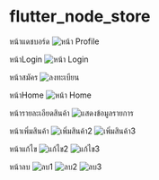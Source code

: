 # flutter_node_store
หน้าแดชบอร์ด
![หน้า Profile](https://github.com/63122660111/flutter_node_store/assets/77773868/1bfd76f7-c607-4bfe-b291-d2fcc87dead8)

หน้าLogin
![หน้า Login](https://github.com/63122660111/flutter_node_store/assets/77773868/c353ec9a-db75-40a7-920c-2cfd428f60b2)

หน้าสมัคร
![ลงทะเบียน](https://github.com/63122660111/flutter_node_store/assets/77773868/45989f56-35d2-4f57-ace1-02cd8731795c)


หน้าHome
![หน้า Home](https://github.com/63122660111/flutter_node_store/assets/77773868/b2d0b3ff-ba7c-4337-8460-1343781dc26b)

หน้ารายละเอียดสินค้า
![แสดงข้อมูลรายการ](https://github.com/63122660111/flutter_node_store/assets/77773868/0bbc94b6-515f-4d5c-bef8-02f34e756775)

หน้าเพิ่มสินค้า
![เพิ่มสินค้า2](https://github.com/63122660111/flutter_node_store/assets/77773868/69f90fc6-3cb9-462d-b8e3-27fcaa7b527c) ![เพิ่มสินค้า3](https://github.com/63122660111/flutter_node_store/assets/77773868/e6b41afb-eef9-4455-b362-dc60cca2e743)

หน้าแก้ไข
![แก้ไข2](https://github.com/63122660111/flutter_node_store/assets/77773868/0b925365-e8b8-4a1d-bb7e-beec44ac99dc) ![แก้ไข3](https://github.com/63122660111/flutter_node_store/assets/77773868/28dfaf2b-57c8-4c7a-895a-753091db1673)

หน้าลบ
![ลบ1](https://github.com/63122660111/flutter_node_store/assets/77773868/ed98177d-ac14-4afc-b83a-2e90ec423fa4) ![ลบ2](https://github.com/63122660111/flutter_node_store/assets/77773868/88306509-5669-4dd1-ba81-5022f6a394a6) ![ลบ3](https://github.com/63122660111/flutter_node_store/assets/77773868/704b24ab-98ce-4dea-a754-2a616c738440)









